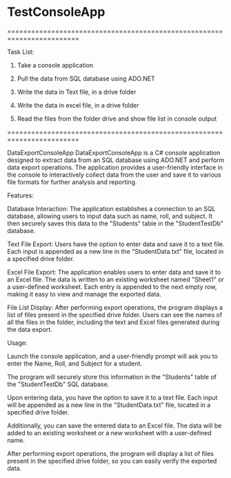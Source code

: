 # TestConsoleApp

========================================================================

Task List:

1. Take a console application
   
2. Pull the data from SQL database using ADO.NET

3. Write the data in Text file, in a drive folder
   
4. Write the data in excel file, in a drive folder
   
5. Read the files from the folder drive and show file list in console output
   

========================================================================

DataExportConsoleApp
DataExportConsoleApp is a C# console application designed to extract data from an SQL database using ADO.NET and perform data export operations. The application provides a user-friendly interface in the console to interactively collect data from the user and save it to various file formats for further analysis and reporting.

Features:

Database Interaction: The application establishes a connection to an SQL database, allowing users to input data such as name, roll, and subject. It then securely saves this data to the "Students" table in the "StudentTestDb" database.

Text File Export: Users have the option to enter data and save it to a text file. Each input is appended as a new line in the "StudentData.txt" file, located in a specified drive folder.

Excel File Export: The application enables users to enter data and save it to an Excel file. The data is written to an existing worksheet named "Sheet1" or a user-defined worksheet. Each entry is appended to the next empty row, making it easy to view and manage the exported data.

File List Display: After performing export operations, the program displays a list of files present in the specified drive folder. Users can see the names of all the files in the folder, including the text and Excel files generated during the data export.

Usage:

Launch the console application, and a user-friendly prompt will ask you to enter the Name, Roll, and Subject for a student.

The program will securely store this information in the "Students" table of the "StudentTestDb" SQL database.

Upon entering data, you have the option to save it to a text file. Each input will be appended as a new line in the "StudentData.txt" file, located in a specified drive folder.

Additionally, you can save the entered data to an Excel file. The data will be added to an existing worksheet or a new worksheet with a user-defined name.

After performing export operations, the program will display a list of files present in the specified drive folder, so you can easily verify the exported data.
